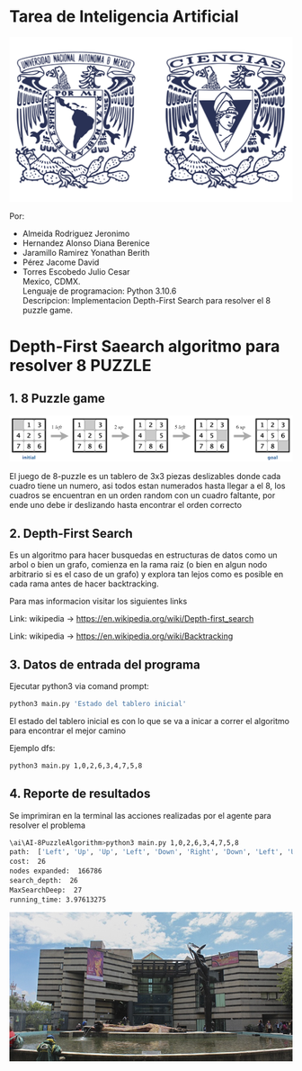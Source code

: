 # Tarea de Inteligencia Artificial

![logo](media/logos-unam-fc.png)


Por:
* Almeida Rodriguez Jeronimo
* Hernandez Alonso Diana Berenice
* Jaramillo Ramirez Yonathan Berith
* Pérez Jacome David
* Torres Escobedo Julio Cesar  
Mexico, CDMX.
<br>Lenguaje de programacion: Python 3.10.6<br />
Descripcion: Implementacion Depth-First Search para resolver el 8 puzzle game.

# Depth-First Saearch algoritmo para resolver 8 PUZZLE 


## 1. 8 Puzzle game

![8puzzle](media/goal.png)

El juego de 8-puzzle es un tablero de 3x3 piezas deslizables donde cada cuadro tiene un numero, asi todos estan numerados hasta llegar a el 8, los cuadros se encuentran en un orden random con un cuadro faltante, por ende uno debe ir deslizando hasta encontrar el orden correcto

## 2. Depth-First Search

Es un algoritmo para hacer busquedas en estructuras de datos como un arbol o bien un grafo, comienza en la rama raiz (o bien en algun nodo arbitrario si es el caso de un grafo) y explora tan lejos como es posible en cada rama antes de hacer backtracking.

Para mas informacion visitar los siguientes links

Link: wikipedia ->  https://en.wikipedia.org/wiki/Depth-first_search

Link: wikipedia -> https://en.wikipedia.org/wiki/Backtracking

## 3. Datos de entrada del programa

Ejecutar python3 via comand prompt:

```sh
python3 main.py 'Estado del tablero inicial'
```
 El estado del tablero inicial  es con lo que se va a inicar a correr el algoritmo para encontrar el mejor camino

Ejemplo dfs:

```sh
python3 main.py 1,0,2,6,3,4,7,5,8
```

## 4. Reporte de resultados

Se imprimiran en la terminal las acciones realizadas por el agente para resolver el problema

```sh
\ai\AI-8PuzzleAlgorithm>python3 main.py 1,0,2,6,3,4,7,5,8
path:  ['Left', 'Up', 'Up', 'Left', 'Down', 'Right', 'Down', 'Left', 'Up', 'Right', 'Right', 'Up', 'Left', 'Left', 'Down', 'Right', 'Right', 'Up', 'Left', 'Down', 'Down', 'Right', 'Up', 'Left', 'Up', 'Left']
cost:  26
nodes expanded:  166786
search_depth:  26
MaxSearchDeep:  27
running_time: 3.97613275
```

![8puzzle](media/ciencias.jpeg)